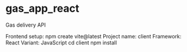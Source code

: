# gas_app_react

Gas delivery API

Frontend setup:
npm create vite@latest
Project name: client
Framework: React
Variant: JavaScript
cd client
npm install
